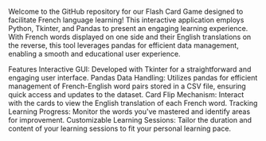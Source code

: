 Welcome to the GitHub repository for our Flash Card Game designed to facilitate French language learning! This interactive application employs Python, Tkinter, and Pandas to present an engaging learning experience. With French words displayed on one side and their English translations on the reverse, this tool leverages pandas for efficient data management, enabling a smooth and educational user experience.

Features
Interactive GUI: Developed with Tkinter for a straightforward and engaging user interface.
Pandas Data Handling: Utilizes pandas for efficient management of French-English word pairs stored in a CSV file, ensuring quick access and updates to the dataset.
Card Flip Mechanism: Interact with the cards to view the English translation of each French word.
Tracking Learning Progress: Monitor the words you've mastered and identify areas for improvement.
Customizable Learning Sessions: Tailor the duration and content of your learning sessions to fit your personal learning pace.

